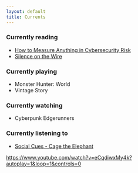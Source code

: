 ```yaml
---
layout: default
title: Currents
---
```


### Currently reading
- [How to Measure Anything in Cybersecurity Risk][risk]
- [Silence on the Wire][silence]

### Currently playing
- Monster Hunter: World
- Vintage Story

### Currently watching
- Cyberpunk Edgerunners

### Currently listening to
- [Social Cues - Cage the Elephant][music]

[risk]: https://onlinelibrary.wiley.com/doi/book/10.1002/9781119892335
[silence]: https://nostarch.com/silence.htm
[music]: https://www.youtube.com/watch?v=eCqdiwxMy4k?autoplay=1&loop=1&controls=0
https://www.youtube.com/watch?v=eCqdiwxMy4k?autoplay=1&loop=1&controls=0